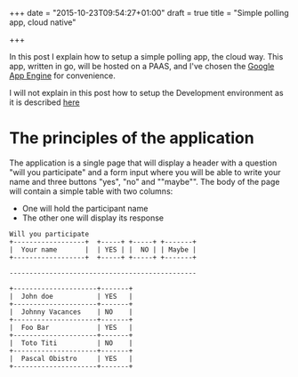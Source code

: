 +++
date = "2015-10-23T09:54:27+01:00"
draft = true
title = "Simple polling app, cloud native"

+++

In this post I explain how to setup a simple polling app, the cloud way.
This app, written in go, will be hosted on a PAAS, and I've chosen the [Google App Engine](https://cloud.google.com/appengine/docs) for convenience.

I will not explain in this post how to setup the Development environment as it is described [here](https://cloud.google.com/appengine/docs/go/gettingstarted/devenvironment)

# The principles of the application

The application is a single page that will display a header with a question "will you participate" and a form input where you will be able to write your name and three buttons "yes", "no" and ""maybe"".
The body of the page will contain a simple table with two columns:

* One will hold the participant name
* The other one will display its response

```
Will you participate 
+------------------+  +-----+ +-----+ +-------+
|  Your name       |  | YES | |  NO | | Maybe |
+------------------+  +-----+ +-----+ +-------+

-----------------------------------------------

+---------------------+-------+
|  John doe           | YES   |
+---------------------+-------+
|  Johnny Vacances    | NO    |
+---------------------+-------+
|  Foo Bar            | YES   |
+---------------------+-------+
|  Toto Titi          | NO    |
+---------------------+-------+
|  Pascal Obistro     | YES   |
+---------------------+-------+
```



